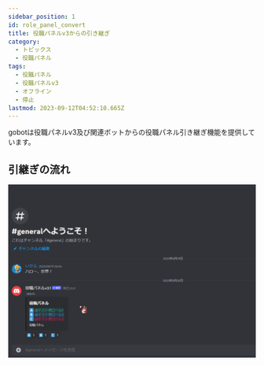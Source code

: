 ```yaml
---
sidebar_position: 1
id: role_panel_convert
title: 役職パネルv3からの引き継ぎ
category:
  - トピックス
  - 役職パネル
tags:
  - 役職パネル
  - 役職パネルv3
  - オフライン
  - 停止
lastmod: 2023-09-12T04:52:10.665Z
---
```


gobotは役職パネルv3及び関連ボットからの役職パネル引き継ぎ機能を提供しています。

## 引継ぎの流れ

![引き継ぎの手順](./assets/role_panel_v3_convert.webp)
